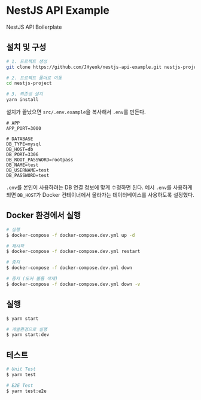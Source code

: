 # NestJS API Example

NestJS API Boilerplate

## 설치 및 구성

```bash
# 1. 프로젝트 생성
git clone https://github.com/JHyeok/nestjs-api-example.git nestjs-project

# 2. 프로젝트 폴더로 이동
cd nestjs-project

# 3. 의존성 설치
yarn install
```

설치가 끝났으면 `src/.env.example`을 복사해서 `.env`를 만든다.

```
# APP
APP_PORT=3000

# DATABASE
DB_TYPE=mysql
DB_HOST=db
DB_PORT=3306
DB_ROOT_PASSWORD=rootpass
DB_NAME=test
DB_USERNAME=test
DB_PASSWORD=test
```

`.env`를 본인이 사용하려는 DB 연결 정보에 맞게 수정하면 된다. 예시 `.env`를 사용하게 되면 `DB_HOST`가 Docker 컨테이너에서 올라가는 데이터베이스를 사용하도록 설정했다.

## Docker 환경에서 실행

```bash
# 실행
$ docker-compose -f docker-compose.dev.yml up -d

# 재시작
$ docker-compose -f docker-compose.dev.yml restart

# 중지
$ docker-compose -f docker-compose.dev.yml down

# 중지 (도커 볼륨 삭제)
$ docker-compose -f docker-compose.dev.yml down -v
```

## 실행

```bash
$ yarn start

# 개발환경으로 실행
$ yarn start:dev
```

## 테스트

```bash
# Unit Test
$ yarn test

# E2E Test
$ yarn test:e2e
```
